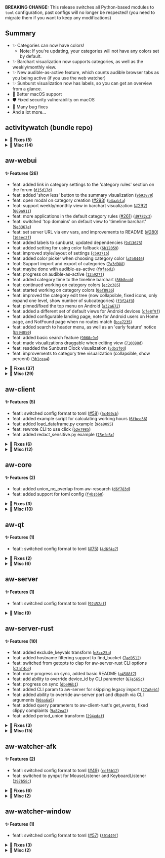 **BREAKING CHANGE:** This release switches all Python-based modules to `toml` configuration, past configs will no longer be respected! (you need to migrate them if you want to keep any modifications)

## Summary

 - ✨ Categories can now have colors!
    - Note: If you're updating, your categories will not have any colors set by default.
 - ✨ Barchart visualization now supports categories, as well as the weekly/monthly view.
 - ✨ New audible-as-active feature, which counts audible browser tabs as you being active (if you use the web watcher)
 - ✨ Sunburst visualization now has labels, so you can get an overview from a glance.
 - 🍎 Better macOS support
 - 🛡️ Fixed security vulnerability on macOS
 - 🐛 Many bug fixes
 - And a lot more...

## activitywatch (bundle repo)

<details><summary><b>🐛 Fixes (5)</b></summary>
<p>

 - fix: fixed pyinstaller spec to include printAppStatus.jxa for aw-watcher-window ([`af8f385`](https://github.com/ActivityWatch/activitywatch/commit/af8f385))
 - fix: removed 'v' version prefix from Windows installer ([`5630ad4`](https://github.com/ActivityWatch/activitywatch/commit/5630ad4))
 - fix: improved changelog script ([`4cd3a79`](https://github.com/ActivityWatch/activitywatch/commit/4cd3a79))
 - fix: removed unreachable code ([#584](https://github.com/ActivityWatch/activitywatch/issues/584)) ([`d727d60`](https://github.com/ActivityWatch/activitywatch/commit/d727d60))
 - fix(windows): Added icon to uninstaller ([`56992f5`](https://github.com/ActivityWatch/activitywatch/commit/56992f5))

</p></details>

<details><summary><b>🔨 Misc (14)</b></summary>
<p>

 - style: formatted with black ([`93dc456`](https://github.com/ActivityWatch/activitywatch/commit/93dc456))
 - docs: switched to badges for travis-ci.com ([`141e003`](https://github.com/ActivityWatch/activitywatch/commit/141e003))
 - chore: improved the .gitignore ([`e6de0ba`](https://github.com/ActivityWatch/activitywatch/commit/e6de0ba))
 - docs(README): updated URLs to docs ([`0257d96`](https://github.com/ActivityWatch/activitywatch/commit/0257d96))
 - Merge pull request [#578](https://github.com/ActivityWatch/activitywatch/issues/578) from ActivityWatch/dev/innosetup-uninstall-icon ([`1fca356`](https://github.com/ActivityWatch/activitywatch/commit/1fca356))
 - Make screenshots bigger so we can read them ([#576](https://github.com/ActivityWatch/activitywatch/issues/576)) ([`81fe1c9`](https://github.com/ActivityWatch/activitywatch/commit/81fe1c9))
 - docs(CONTRIBUTING): improved contributing guide ([`9277301`](https://github.com/ActivityWatch/activitywatch/commit/9277301))
 - docs: updated bug report template with clearer instructions ([`3343130`](https://github.com/ActivityWatch/activitywatch/commit/3343130))
 - docs: improved emojis in issue templates ([`cfb64c3`](https://github.com/ActivityWatch/activitywatch/commit/cfb64c3))
 - docs: improved issue template chooser with links to Forum, Discord, etc ([`d32d9fe`](https://github.com/ActivityWatch/activitywatch/commit/d32d9fe))
 - Add iOS to platform support table ([`6679b64`](https://github.com/ActivityWatch/activitywatch/commit/6679b64))
 - docs: added ActivityWatch org to FUNDING.yml ([`1db0af6`](https://github.com/ActivityWatch/activitywatch/commit/1db0af6))
 - Merge pull request [#544](https://github.com/ActivityWatch/activitywatch/issues/544) from ActivityWatch/dev/python-experimental ([`0b19032`](https://github.com/ActivityWatch/activitywatch/commit/0b19032))
 - docs(greeting): added link to issue templates in greeting ([`4aa58bc`](https://github.com/ActivityWatch/activitywatch/commit/4aa58bc))

</p></details>

## aw-webui

#### ✨ Features (26)
 - feat: added link in category settings to the 'category rules' section on the forum ([`d15d17d`](https://github.com/ActivityWatch/aw-webui/commit/d15d17d))
 - feat: added 'show less' button to the summary visualization ([`9b93879`](https://github.com/ActivityWatch/aw-webui/commit/9b93879))
 - feat: open modal on category creation ([#293](https://github.com/ActivityWatch/aw-webui/issues/293)) ([`b4aabfa`](https://github.com/ActivityWatch/aw-webui/commit/b4aabfa))
 - feat: support weekly/monthly view in barchart visualization ([#292](https://github.com/ActivityWatch/aw-webui/issues/292)) ([`889a911`](https://github.com/ActivityWatch/aw-webui/commit/889a911))
 - feat: more applications in the default category rules ([#261](https://github.com/ActivityWatch/aw-webui/issues/261)) ([`d9782c3`](https://github.com/ActivityWatch/aw-webui/commit/d9782c3))
 - feat: switched 'top domains' on default view to 'timeline barchart' ([`9e3367e`](https://github.com/ActivityWatch/aw-webui/commit/9e3367e))
 - feat: set server URL via env vars, and improvements to README ([#280](https://github.com/ActivityWatch/aw-webui/issues/280)) ([`165ec2f`](https://github.com/ActivityWatch/aw-webui/commit/165ec2f))
 - feat: added labels to sunburst, updated dependencies ([`9d13675`](https://github.com/ActivityWatch/aw-webui/commit/9d13675))
 - feat: added setting for using color fallback ([`6b12059`](https://github.com/ActivityWatch/aw-webui/commit/6b12059))
 - feat: improved style/layout of settings ([`cb93715`](https://github.com/ActivityWatch/aw-webui/commit/cb93715))
 - feat: added color picker when choosing category color ([`a2b8446`](https://github.com/ActivityWatch/aw-webui/commit/a2b8446))
 - feat: Support import and export of categories ([`7a3d988`](https://github.com/ActivityWatch/aw-webui/commit/7a3d988))
 - feat: maybe done with audible-as-active ([`f9fa6d2`](https://github.com/ActivityWatch/aw-webui/commit/f9fa6d2))
 - feat: progress on audible-as-active ([`13a927f`](https://github.com/ActivityWatch/aw-webui/commit/13a927f))
 - feat: added category time to the timeline barchart ([`86b8eab`](https://github.com/ActivityWatch/aw-webui/commit/86b8eab))
 - feat: continued working on category colors ([`ec2c385`](https://github.com/ActivityWatch/aw-webui/commit/ec2c385))
 - feat: started working on category colors ([`0ef8936`](https://github.com/ActivityWatch/aw-webui/commit/0ef8936))
 - feat: improved the category edit tree (now collapsible, fixed icons, only expand one level, show number of subcategories) ([`f3f24f8`](https://github.com/ActivityWatch/aw-webui/commit/f3f24f8))
 - feat: pinned/fixed the top menu on Android ([`a32a672`](https://github.com/ActivityWatch/aw-webui/commit/a32a672))
 - feat: added a different set of default views for Android devices ([`cfe8f9f`](https://github.com/ActivityWatch/aw-webui/commit/cfe8f9f))
 - feat: added configurable landing page, note for Android users on Home page, and NotFound page when no routes match ([`bce7235`](https://github.com/ActivityWatch/aw-webui/commit/bce7235))
 - feat: added search to header menu, as well as an 'early feature' notice ([`b594850`](https://github.com/ActivityWatch/aw-webui/commit/b594850))
 - feat: added basic search feature ([`9060c9e`](https://github.com/ActivityWatch/aw-webui/commit/9060c9e))
 - feat: made visualizations draggable when editing view ([`710098d`](https://github.com/ActivityWatch/aw-webui/commit/710098d))
 - feat: readded the Sunburst Clock visualization ([`5d51f0d`](https://github.com/ActivityWatch/aw-webui/commit/5d51f0d))
 - feat: improvements to category tree visualization (collapsible, show percent) ([`3b1cea4`](https://github.com/ActivityWatch/aw-webui/commit/3b1cea4))

<details><summary><b>🐛 Fixes (37)</b></summary>
<p>

 - fix: added colors to some category rule defaults ([`2b2596f`](https://github.com/ActivityWatch/aw-webui/commit/2b2596f))
 - fix: sort dropdown of parent category options ([`d401d1d`](https://github.com/ActivityWatch/aw-webui/commit/d401d1d))
 - fix: fixed useColorFallback setting ([`523bb28`](https://github.com/ActivityWatch/aw-webui/commit/523bb28))
 - fix: moved Activity view options into a folded 'Filters' section closer to the top ([`5eff5f5`](https://github.com/ActivityWatch/aw-webui/commit/5eff5f5))
 - fix: made loading texts more discrete, fixed element growth after loading (causing UI to "jump") ([`aee573f`](https://github.com/ActivityWatch/aw-webui/commit/aee573f))
 - fix: better y-ticks for barplot ([`fe54dcc`](https://github.com/ActivityWatch/aw-webui/commit/fe54dcc))
 - fix: sorted bars by label in stacked barchart ([`0b4edeb`](https://github.com/ActivityWatch/aw-webui/commit/0b4edeb))
 - fix: minor style changes to the Summary visualization (smaller duration text) ([`6fbccc3`](https://github.com/ActivityWatch/aw-webui/commit/6fbccc3))
 - fix: fixed heart icon in footer ([`d6b608c`](https://github.com/ActivityWatch/aw-webui/commit/d6b608c))
 - fix: fixed yaxis labels for barchart ([`b5a4f38`](https://github.com/ActivityWatch/aw-webui/commit/b5a4f38))
 - fix: minor footer fixes ([`651762a`](https://github.com/ActivityWatch/aw-webui/commit/651762a))
 - fix: minor fixes ([`74419ec`](https://github.com/ActivityWatch/aw-webui/commit/74419ec))
 - fix: misc style fixes for page footer and Activity view ([`03265f3`](https://github.com/ActivityWatch/aw-webui/commit/03265f3))
 - fix: fixed string param which should be bool ([`fbf3515`](https://github.com/ActivityWatch/aw-webui/commit/fbf3515))
 - fix: style fixes in general, and for Activity view ([`8493bb7`](https://github.com/ActivityWatch/aw-webui/commit/8493bb7))
 - fix: reverted unscoped CSS for nav-link color ([`476dbba`](https://github.com/ActivityWatch/aw-webui/commit/476dbba))
 - fix: better descriptions for options ([`35a1778`](https://github.com/ActivityWatch/aw-webui/commit/35a1778))
 - fix: fixed comments left in review ([`c1be8b5`](https://github.com/ActivityWatch/aw-webui/commit/c1be8b5))
 - fix: switched away from deprecated @babel/polyfill ([`4f2139b`](https://github.com/ActivityWatch/aw-webui/commit/4f2139b))
 - fix: add google-chrome-stable to appnames ([#277](https://github.com/ActivityWatch/aw-webui/issues/277)) ([`fb33162`](https://github.com/ActivityWatch/aw-webui/commit/fb33162))
 - fix: reload when changing host/filterAFK/includeAudible in Activity view ([`d477c16`](https://github.com/ActivityWatch/aw-webui/commit/d477c16))
 - fix: search on pressing enter ([`c65429b`](https://github.com/ActivityWatch/aw-webui/commit/c65429b))
 - fix: fixed bug when editing implicit parent categories, improved testing ([`7ececcb`](https://github.com/ActivityWatch/aw-webui/commit/7ececcb))
 - fix: fixed filter afk/audible checkboxes and sorted categories in category filter dropdown ([`76eca56`](https://github.com/ActivityWatch/aw-webui/commit/76eca56))
 - fix: removed unused files ([`f03e399`](https://github.com/ActivityWatch/aw-webui/commit/f03e399))
 - fix: fixed coloring for 'Top Categories' ([`d222009`](https://github.com/ActivityWatch/aw-webui/commit/d222009))
 - fix: expand category subtree when new category is added ([`23b2074`](https://github.com/ActivityWatch/aw-webui/commit/23b2074))
 - fix: fixed dropdown location/direction for SelectableVisualization ([`00f4da9`](https://github.com/ActivityWatch/aw-webui/commit/00f4da9))
 - fix: fixed timeline default duration when none explicitly set ([`0d66712`](https://github.com/ActivityWatch/aw-webui/commit/0d66712))
 - fix: removed container padding on small screens ([`b30b970`](https://github.com/ActivityWatch/aw-webui/commit/b30b970))
 - fix: fixed broken link to docs ([`f6389ee`](https://github.com/ActivityWatch/aw-webui/commit/f6389ee))
 - fix: disabled editing in EventList outside of Bucket view ([`b3ac5a6`](https://github.com/ActivityWatch/aw-webui/commit/b3ac5a6))
 - fix: fix stopwatch off-by-one error ([`737b3d0`](https://github.com/ActivityWatch/aw-webui/commit/737b3d0))
 - fix: fixed uses of `replace` to correctly replace all occurrences ([`9041811`](https://github.com/ActivityWatch/aw-webui/commit/9041811))
 - fix: switched from node-sass to dart-sass ([`5fa757e`](https://github.com/ActivityWatch/aw-webui/commit/5fa757e))
 - fix: support Edge browser on macOS (closes[[#61](https://github.com/ActivityWatch/aw-webui/issues/61)](https://github.com/ActivityWatch/aw-watcher-web/issues/61)) ([`6acb378`](https://github.com/ActivityWatch/aw-webui/commit/6acb378))
 - fix: changed 'file an issue' URL to show the issue template chooser ([`0ba820d`](https://github.com/ActivityWatch/aw-webui/commit/0ba820d))

</p></details>

<details><summary><b>🔨 Misc (29)</b></summary>
<p>

 - Merge pull request [#291](https://github.com/ActivityWatch/aw-webui/issues/291) from ActivityWatch/style-updates ([`4d8e5ee`](https://github.com/ActivityWatch/aw-webui/commit/4d8e5ee))
 - Merge branch 'master' into style-updates ([`4438e39`](https://github.com/ActivityWatch/aw-webui/commit/4438e39))
 - Merge branch 'master' into style-updates ([`9932675`](https://github.com/ActivityWatch/aw-webui/commit/9932675))
 - Lint fixes ([`2384197`](https://github.com/ActivityWatch/aw-webui/commit/2384197))
 - Less techy wording on activity options ([`8c1e0e2`](https://github.com/ActivityWatch/aw-webui/commit/8c1e0e2))
 - using light border color in a couple other places ([`2766d95`](https://github.com/ActivityWatch/aw-webui/commit/2766d95))
 - Consolidated styles ([`d18a655`](https://github.com/ActivityWatch/aw-webui/commit/d18a655))
 - Rework tab design to be more modern ([`cd838c6`](https://github.com/ActivityWatch/aw-webui/commit/cd838c6))
 - Stop using !important override for top nav ([`27ceb5c`](https://github.com/ActivityWatch/aw-webui/commit/27ceb5c))
 - Footer horizontal edges should match the main window ([`6804c16`](https://github.com/ActivityWatch/aw-webui/commit/6804c16))
 - Simplify bottom container ([`2f1c6a7`](https://github.com/ActivityWatch/aw-webui/commit/2f1c6a7))
 - Removing host from the top of the page ([`e236c5e`](https://github.com/ActivityWatch/aw-webui/commit/e236c5e))
 - Removing unneeded stylsheets ([`0f328ae`](https://github.com/ActivityWatch/aw-webui/commit/0f328ae))
 - Increasing size of activity range dropdown ([`d1c34fd`](https://github.com/ActivityWatch/aw-webui/commit/d1c34fd))
 - Adding sourcemaps to vue dev builds ([`97e45c4`](https://github.com/ActivityWatch/aw-webui/commit/97e45c4))
 - bugfix: Fix Category import only working on firefox ([`8482678`](https://github.com/ActivityWatch/aw-webui/commit/8482678))
 - test: added test for views store, rewrote views store to typescript ([`5798e8e`](https://github.com/ActivityWatch/aw-webui/commit/5798e8e))
 - docs(README): added note about need to hard refresh after replacing aw-webui files ([`f8de6dd`](https://github.com/ActivityWatch/aw-webui/commit/f8de6dd))
 - docs: updated README ([`1bb7442`](https://github.com/ActivityWatch/aw-webui/commit/1bb7442))
 - docs: added link to categorization docs in settings ([`0414c7e`](https://github.com/ActivityWatch/aw-webui/commit/0414c7e))
 - Merge pull request [#269](https://github.com/ActivityWatch/aw-webui/issues/269) from ActivityWatch/dependabot/npm_and_yarn/elliptic-6.5.4 ([`bd6d38b`](https://github.com/ActivityWatch/aw-webui/commit/bd6d38b))
 - Merge pull request [#264](https://github.com/ActivityWatch/aw-webui/issues/264) from ActivityWatch/dependabot/npm_and_yarn/pug-3.0.1 ([`0b60162`](https://github.com/ActivityWatch/aw-webui/commit/0b60162))
 - Merge pull request [#263](https://github.com/ActivityWatch/aw-webui/issues/263) from ActivityWatch/dependabot/npm_and_yarn/pug-code-gen-2.0.3 ([`3316243`](https://github.com/ActivityWatch/aw-webui/commit/3316243))
 - test: added basic vuex tests for categories ([`b475107`](https://github.com/ActivityWatch/aw-webui/commit/b475107))
 - docs: added codecov badge to README ([`6a4072b`](https://github.com/ActivityWatch/aw-webui/commit/6a4072b))
 - Unify punctuation in satisfaction poll ([`b6cc444`](https://github.com/ActivityWatch/aw-webui/commit/b6cc444))
 - refactor: refactored event viewer (in Query/Search views) into component, changed use of (broken) aw-timeline to vis-timeline ([`613b51e`](https://github.com/ActivityWatch/aw-webui/commit/613b51e))
 - Merge pull request [#241](https://github.com/ActivityWatch/aw-webui/issues/241) from ActivityWatch/dependabot/npm_and_yarn/dompurify-2.0.17 ([`f4c0181`](https://github.com/ActivityWatch/aw-webui/commit/f4c0181))
 - docs(README): fixed build status badge to use GitHub Actions ([`87f32ab`](https://github.com/ActivityWatch/aw-webui/commit/87f32ab))

</p></details>

## aw-client

#### ✨ Features (5)
 - feat!: switched config format to toml ([#58](https://github.com/ActivityWatch/aw-client/issues/58)) ([`6c460cb`](https://github.com/ActivityWatch/aw-client/commit/6c460cb))
 - feat: added example script for calculating working hours ([`6fbce36`](https://github.com/ActivityWatch/aw-client/commit/6fbce36))
 - feat: added load_dataframe.py example ([`9de8095`](https://github.com/ActivityWatch/aw-client/commit/9de8095))
 - feat: rewrote CLI to use click ([`b2e7985`](https://github.com/ActivityWatch/aw-client/commit/b2e7985))
 - feat: added redact_sensitive.py example ([`75efe3c`](https://github.com/ActivityWatch/aw-client/commit/75efe3c))

<details><summary><b>🐛 Fixes (6)</b></summary>
<p>

 - fix: fixed tests for union_no_overlap ([`4ad9920`](https://github.com/ActivityWatch/aw-client/commit/4ad9920))
 - fix: fix deletion of buckets in production mode ([`bbcd1d6`](https://github.com/ActivityWatch/aw-client/commit/bbcd1d6))
 - fix: Fix broken insert_event ([`e427a4d`](https://github.com/ActivityWatch/aw-client/commit/e427a4d))
 - fix: improved typing ([`56e2f10`](https://github.com/ActivityWatch/aw-client/commit/56e2f10))
 - fix: fixed incorrect use of Click context ([`e0eb2c0`](https://github.com/ActivityWatch/aw-client/commit/e0eb2c0))
 - fix: fixed typechecking ([`74db79f`](https://github.com/ActivityWatch/aw-client/commit/74db79f))

</p></details>

<details><summary><b>🔨 Misc (12)</b></summary>
<p>

 - docs(README): added PyPI version badge ([`13975dc`](https://github.com/ActivityWatch/aw-client/commit/13975dc))
 - chore: bumped version to v0.5.3, updated deps ([`db1010a`](https://github.com/ActivityWatch/aw-client/commit/db1010a))
 - chore: bumped version to v0.5.1 ([`6b08d43`](https://github.com/ActivityWatch/aw-client/commit/6b08d43))
 - Merge pull request [#55](https://github.com/ActivityWatch/aw-client/issues/55) from ActivityWatch/dev/insert-event-no-return ([`eba55f3`](https://github.com/ActivityWatch/aw-client/commit/eba55f3))
 - api: Make insert_event not return anything anymore ([`669c574`](https://github.com/ActivityWatch/aw-client/commit/669c574))
 - Merge pull request [#54](https://github.com/ActivityWatch/aw-client/issues/54) from ActivityWatch/dev/minor-fixes ([`86c9d7f`](https://github.com/ActivityWatch/aw-client/commit/86c9d7f))
 - Make commit_interval diff use >= instead of > ([`fdeceb0`](https://github.com/ActivityWatch/aw-client/commit/fdeceb0))
 - Fix insert_event compatibility with aw-server-rust ([`6521df6`](https://github.com/ActivityWatch/aw-client/commit/6521df6))
 - test: fixed integration test ([`c6ee497`](https://github.com/ActivityWatch/aw-client/commit/c6ee497))
 - docs: added new redact_sensitive.py example to README ([`ea6de3a`](https://github.com/ActivityWatch/aw-client/commit/ea6de3a))
 - style: formatted with black ([`fb54d36`](https://github.com/ActivityWatch/aw-client/commit/fb54d36))
 - docs(example): added time_spent_today.py example ([`120b1f7`](https://github.com/ActivityWatch/aw-client/commit/120b1f7))

</p></details>

## aw-core

#### ✨ Features (2)
 - feat: added union_no_overlap from aw-research ([`d6f783d`](https://github.com/ActivityWatch/aw-core/commit/d6f783d))
 - feat: added support for toml config ([`f4b1bb8`](https://github.com/ActivityWatch/aw-core/commit/f4b1bb8))

<details><summary><b>🐛 Fixes (3)</b></summary>
<p>

 - fix: removed resolved TODO ([`067bb69`](https://github.com/ActivityWatch/aw-core/commit/067bb69))
 - fix: fixed tests for union_no_overlap ([`9d8cb41`](https://github.com/ActivityWatch/aw-core/commit/9d8cb41))
 - fix: Add flush+fsync to write of config files ([`03c62e3`](https://github.com/ActivityWatch/aw-core/commit/03c62e3))

</p></details>

<details><summary><b>🔨 Misc (10)</b></summary>
<p>

 - docs(README): added PyPI version badge ([`464c423`](https://github.com/ActivityWatch/aw-core/commit/464c423))
 - chore: bumped version to 0.5.3 ([`28d1caf`](https://github.com/ActivityWatch/aw-core/commit/28d1caf))
 - Merge pull request [#88](https://github.com/ActivityWatch/aw-core/issues/88) from ActivityWatch/dev/config-toml ([`811712c`](https://github.com/ActivityWatch/aw-core/commit/811712c))
 - Merge branch 'master' into dev/config-toml ([`043cc3c`](https://github.com/ActivityWatch/aw-core/commit/043cc3c))
 - chore: bumped version to 0.5.2 ([`4a6be45`](https://github.com/ActivityWatch/aw-core/commit/4a6be45))
 - Merge pull request [#101](https://github.com/ActivityWatch/aw-core/issues/101) from ActivityWatch/dev/config-fsync-fix ([`601ac7d`](https://github.com/ActivityWatch/aw-core/commit/601ac7d))
 - docs: minor docstring fix ([`5864398`](https://github.com/ActivityWatch/aw-core/commit/5864398))
 - chore: bumped version to v0.5.1 ([`5bd84b1`](https://github.com/ActivityWatch/aw-core/commit/5bd84b1))
 - chore: bumped version number ([`c7ba6d2`](https://github.com/ActivityWatch/aw-core/commit/c7ba6d2))
 - docs: documented transforms chunk_events_by_key and merge_events_by_keys ([#99](https://github.com/ActivityWatch/aw-core/issues/99)) ([`81dcb64`](https://github.com/ActivityWatch/aw-core/commit/81dcb64))

</p></details>

## aw-qt

#### ✨ Features (1)
 - feat!: switched config format to toml ([#75](https://github.com/ActivityWatch/aw-qt/issues/75)) ([`4d6f4e7`](https://github.com/ActivityWatch/aw-qt/commit/4d6f4e7))

<details><summary><b>🐛 Fixes (2)</b></summary>
<p>

 - fix: Make trayicon less blurry when being fractionally scaled ([`cbdbca3`](https://github.com/ActivityWatch/aw-qt/commit/cbdbca3))
 - fix: Make open dir work correctly with PyInstaller on Linux ([`04069cb`](https://github.com/ActivityWatch/aw-qt/commit/04069cb))

</p></details>

<details><summary><b>🔨 Misc (6)</b></summary>
<p>

 - Merge pull request [#73](https://github.com/ActivityWatch/aw-qt/issues/73) from Drarig29/open-dashboard-double-click ([`9f7299f`](https://github.com/ActivityWatch/aw-qt/commit/9f7299f))
 - Add return type ([`b8affbc`](https://github.com/ActivityWatch/aw-qt/commit/b8affbc))
 - Open Dashboard on double click ([`26580fe`](https://github.com/ActivityWatch/aw-qt/commit/26580fe))
 - Merge pull request [#72](https://github.com/ActivityWatch/aw-qt/issues/72) from ActivityWatch/dev/less-blurry-trayicon ([`19f8719`](https://github.com/ActivityWatch/aw-qt/commit/19f8719))
 - Merge pull request [#71](https://github.com/ActivityWatch/aw-qt/issues/71) from ActivityWatch/dev/open-log-dir-fix ([`493eb94`](https://github.com/ActivityWatch/aw-qt/commit/493eb94))
 - Merge pull request [#67](https://github.com/ActivityWatch/aw-qt/issues/67) from ActivityWatch/dev/update-pyqt5 ([`1318740`](https://github.com/ActivityWatch/aw-qt/commit/1318740))

</p></details>

## aw-server

#### ✨ Features (1)
 - feat!: switched config format to toml ([`92452af`](https://github.com/ActivityWatch/aw-server/commit/92452af))

<details><summary><b>🔨 Misc (9)</b></summary>
<p>

 - Merge pull request [#76](https://github.com/ActivityWatch/aw-server/issues/76) from ActivityWatch/dev/insert-event-no-return ([`f0d6500`](https://github.com/ActivityWatch/aw-server/commit/f0d6500))
 - chore: Fix linting issue ([`61b362a`](https://github.com/ActivityWatch/aw-server/commit/61b362a))
 - api: Make insert event never return anything ([`fe6b0b3`](https://github.com/ActivityWatch/aw-server/commit/fe6b0b3))
 - chore: bumped version ([`fbb89fe`](https://github.com/ActivityWatch/aw-server/commit/fbb89fe))
 - tests: improvements to tests and code coverage ([`9c33204`](https://github.com/ActivityWatch/aw-server/commit/9c33204))
 - docs(README): added badges for GitHub Actions and Codecov ([`46b43e0`](https://github.com/ActivityWatch/aw-server/commit/46b43e0))
 - test: added test coverage ([`f9b5d2e`](https://github.com/ActivityWatch/aw-server/commit/f9b5d2e))
 - Merge pull request [#73](https://github.com/ActivityWatch/aw-server/issues/73) from ActivityWatch/dev/github-ci ([`3e81e29`](https://github.com/ActivityWatch/aw-server/commit/3e81e29))
 - style: formatted with black ([`2f44d8d`](https://github.com/ActivityWatch/aw-server/commit/2f44d8d))

</p></details>

## aw-server-rust

#### ✨ Features (10)
 - feat: added exclude_keyvals transform ([`e8cc25a`](https://github.com/ActivityWatch/aw-server-rust/commit/e8cc25a))
 - feat: added hostname filtering support to find_bucket ([`7ad9512`](https://github.com/ActivityWatch/aw-server-rust/commit/7ad9512))
 - feat: switched from getopts to clap for aw-server-rust CLI options ([`c2af4ce`](https://github.com/ActivityWatch/aw-server-rust/commit/c2af4ce))
 - feat: more progress on sync, added basic README ([`a4588f7`](https://github.com/ActivityWatch/aw-server-rust/commit/a4588f7))
 - feat: add ability to override device_id by CLI parameter ([`67e565c`](https://github.com/ActivityWatch/aw-server-rust/commit/67e565c))
 - feat: progress on sync ([`dbe96b1`](https://github.com/ActivityWatch/aw-server-rust/commit/dbe96b1))
 - feat: added CLI param to aw-server for skipping legacy import ([`27a8eb1`](https://github.com/ActivityWatch/aw-server-rust/commit/27a8eb1))
 - feat: added ability to override aw-server port and dbpath via CLI arguments ([`90aa6a5`](https://github.com/ActivityWatch/aw-server-rust/commit/90aa6a5))
 - feat: added query parameters to aw-client-rust's get_events, fixed clippy complaints ([`9a82ea2`](https://github.com/ActivityWatch/aw-server-rust/commit/9a82ea2))
 - feat: added period_union transform ([`294edaf`](https://github.com/ActivityWatch/aw-server-rust/commit/294edaf))

<details><summary><b>🐛 Fixes (3)</b></summary>
<p>

 - fix: minor progress on sync ([`190c442`](https://github.com/ActivityWatch/aw-server-rust/commit/190c442))
 - fix: added data clearing to period_union ([`e027018`](https://github.com/ActivityWatch/aw-server-rust/commit/e027018))
 - fix: attempt to fix building for Android ([`8599c77`](https://github.com/ActivityWatch/aw-server-rust/commit/8599c77))

</p></details>

<details><summary><b>🔨 Misc (15)</b></summary>
<p>

 - docs: improved aw-server and aw-sync READMEs ([`4a1943a`](https://github.com/ActivityWatch/aw-server-rust/commit/4a1943a))
 - test: fixed tests ([`26a7e04`](https://github.com/ActivityWatch/aw-server-rust/commit/26a7e04))
 - added start, end, limit parameters to aw-client-rust's get_events ([`c53fbf9`](https://github.com/ActivityWatch/aw-server-rust/commit/c53fbf9))
 - aw-query: Fix broken period_union ([`1f49e83`](https://github.com/ActivityWatch/aw-server-rust/commit/1f49e83))
 - test: fixed test ([`6452957`](https://github.com/ActivityWatch/aw-server-rust/commit/6452957))
 - test: added tests for datastore query of events that cover the queried range ([`602ddb2`](https://github.com/ActivityWatch/aw-server-rust/commit/602ddb2))
 - test: added nop test for period_union ([`c3b178f`](https://github.com/ActivityWatch/aw-server-rust/commit/c3b178f))
 - Upgrade to GitHub-native Dependabot ([`f60809c`](https://github.com/ActivityWatch/aw-server-rust/commit/f60809c))
 - chore: Fix linting ([`8721bf6`](https://github.com/ActivityWatch/aw-server-rust/commit/8721bf6))
 - aw-datastore: Fix broken legacy import on Windows ([`bb1f36d`](https://github.com/ActivityWatch/aw-server-rust/commit/bb1f36d))
 - Cargo.lock: Update dependencies ([`f499679`](https://github.com/ActivityWatch/aw-server-rust/commit/f499679))
 - docs: reordered badges in README ([`3764fb5`](https://github.com/ActivityWatch/aw-server-rust/commit/3764fb5))
 - aw-server: Disable jemalloc on non-x86 CPUs ([`828db39`](https://github.com/ActivityWatch/aw-server-rust/commit/828db39))
 - Cargo.lock: Update dependencies ([`3b9f31d`](https://github.com/ActivityWatch/aw-server-rust/commit/3b9f31d))
 - aw-client-rust: Update to reqwest 0.11 ([`ad32e7a`](https://github.com/ActivityWatch/aw-server-rust/commit/ad32e7a))

</p></details>

## aw-watcher-afk

#### ✨ Features (2)
 - feat!: switched config format to toml ([#49](https://github.com/ActivityWatch/aw-watcher-afk/issues/49)) ([`ccf6b12`](https://github.com/ActivityWatch/aw-watcher-afk/commit/ccf6b12))
 - feat: switched to pynput for MouseListener and KeyboardListener ([`297b58c`](https://github.com/ActivityWatch/aw-watcher-afk/commit/297b58c))

<details><summary><b>🐛 Fixes (6)</b></summary>
<p>

 - fix: fixed typing in EventFactory ([`f39dfa1`](https://github.com/ActivityWatch/aw-watcher-afk/commit/f39dfa1))
 - fix: fixes for migration to pynput ([`9f1d24c`](https://github.com/ActivityWatch/aw-watcher-afk/commit/9f1d24c))
 - fix: moved pynput imports inside methods to prevent failing on import when no Xorg available ([`d543bdd`](https://github.com/ActivityWatch/aw-watcher-afk/commit/d543bdd))
 - fix: attempted CI fix ([`61bf58e`](https://github.com/ActivityWatch/aw-watcher-afk/commit/61bf58e))
 - fix: remove debug logging of sensitive info from keyboard/mouse-listener ([#45](https://github.com/ActivityWatch/aw-watcher-afk/issues/45)) ([`ccf8770`](https://github.com/ActivityWatch/aw-watcher-afk/commit/ccf8770))
 - fix: added support for Python 3.8 using pywinhook wheel ([`e48e977`](https://github.com/ActivityWatch/aw-watcher-afk/commit/e48e977))

</p></details>

<details><summary><b>🔨 Misc (2)</b></summary>
<p>

 - Merge pull request [#48](https://github.com/ActivityWatch/aw-watcher-afk/issues/48) from ActivityWatch/dev/pynput ([`d7931eb`](https://github.com/ActivityWatch/aw-watcher-afk/commit/d7931eb))
 - docs(README): fixed build status badge to use GitHub Actions ([`5584fb8`](https://github.com/ActivityWatch/aw-watcher-afk/commit/5584fb8))

</p></details>

## aw-watcher-window

#### ✨ Features (1)
 - feat!: switched config format to toml ([#57](https://github.com/ActivityWatch/aw-watcher-window/issues/57)) ([`301449f`](https://github.com/ActivityWatch/aw-watcher-window/commit/301449f))

<details><summary><b>🐛 Fixes (3)</b></summary>
<p>

 - fix: improved applescript strategy (cleartext src, precompile, run in-process) ([#56](https://github.com/ActivityWatch/aw-watcher-window/issues/56)) ([`8682633`](https://github.com/ActivityWatch/aw-watcher-window/commit/8682633))
 - fix: added printAppStatus.jxa to pyinstaller datas ([`57590c3`](https://github.com/ActivityWatch/aw-watcher-window/commit/57590c3))
 - fix: fixed import in main, moved macos permission prompt into seperate file ([`c683671`](https://github.com/ActivityWatch/aw-watcher-window/commit/c683671))

</p></details>

<details><summary><b>🔨 Misc (2)</b></summary>
<p>

 - format: formatted pyinstaller spec with black ([`71daa0f`](https://github.com/ActivityWatch/aw-watcher-window/commit/71daa0f))
 - Use JXA for window status on macOS, include url in event data ([#52](https://github.com/ActivityWatch/aw-watcher-window/issues/52)) ([`aecf47f`](https://github.com/ActivityWatch/aw-watcher-window/commit/aecf47f))

</p></details>
